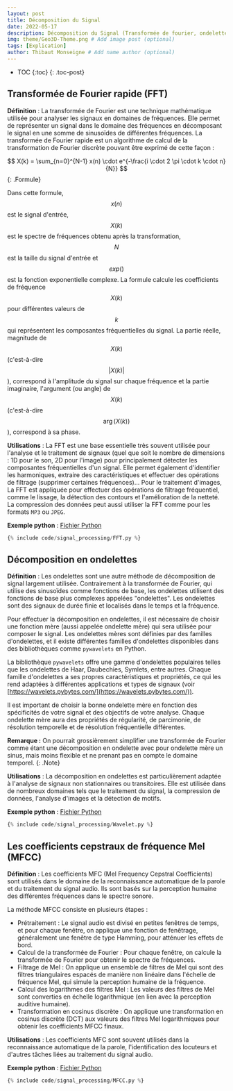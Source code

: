```yaml
---
layout: post
title: Décomposition du Signal
date: 2022-05-17
description: Décomposition du Signal (Transformée de fourier, ondelette, cepstre de fréquence mel)
img: theme/Geo3D-Theme.png # Add image post (optional)
tags: [Explication]
author: Thibaut Monseigne # Add name author (optional)
---
```


* TOC
{:toc}
{: .toc-post}

## Transformée de Fourier rapide (FFT)

**Définition** : La transformée de Fourier est une technique mathématique utilisée pour analyser les signaux en domaines de fréquences. Elle permet de représenter un signal dans le domaine des fréquences en décomposant le signal en une somme de sinusoïdes de différentes fréquences. La transformée de Fourier rapide est un algorithme de calcul de la transformation de Fourier discrète pouvant être exprimé de cette façon :

$$
X(k) = \sum_{n=0}^{N-1} x(n) \cdot e^{-\frac{i \cdot 2 \pi \cdot k \cdot n}{N}}
$${: .Formule}

Dans cette formule, $$x(n)$$ est le signal d'entrée, $$X(k)$$ est le spectre de fréquences obtenu après la transformation, $$N$$ est la taille du signal d'entrée et $$exp()$$ est la fonction exponentielle complexe. La formule calcule les coefficients de fréquence $$X(k)$$ pour différentes valeurs de $$k$$ qui représentent les composantes fréquentielles du signal. La partie réelle, magnitude de $$X(k)$$ (c'est-à-dire $$\lvert X(k)\rvert$$), correspond à l'amplitude du signal sur chaque fréquence et la partie imaginaire, l'argument (ou angle) de $$X(k)$$ (c'est-à-dire $$\arg(X(k))$$), correspond à sa phase.

**Utilisations** : La FFT est une base essentielle très souvent utilisée pour l'analyse et le traitement de signaux (quel que soit le nombre de dimensions : 1D pour le son, 2D pour l'image) pour principalement détecter les composantes fréquentielles d'un signal. Elle permet également d'identifier les harmoniques, extraire des caractéristiques et effectuer des opérations de filtrage (supprimer certaines fréquences)... Pour le traitement d'images, La FFT est appliquée pour effectuer des opérations de filtrage fréquentiel, comme le lissage, la détection des contours et l'amélioration de la netteté. La compression des données peut aussi utiliser la FFT comme pour les formats `MP3` ou `JPEG`.

**Exemple python** : [Fichier Python](../_includes/code/signal_processing/FFT.py)

```python
{% include code/signal_processing/FFT.py %}
```

## Décomposition en ondelettes

**Définition** : Les ondelettes sont une autre méthode de décomposition de signal largement utilisée. Contrairement à la transformée de Fourier, qui utilise des sinusoïdes comme fonctions de base, les ondelettes utilisent des fonctions de base plus complexes appelées "ondelettes". Les ondelettes sont des signaux de durée finie et localisés dans le temps et la fréquence.

Pour effectuer la décomposition en ondelettes, il est nécessaire de choisir une fonction mère (aussi appelée ondelette mère) qui sera utilisée pour composer le signal. Les ondelettes mères sont définies par des familles d'ondelettes, et il existe différentes familles d'ondelettes disponibles dans des bibliothèques comme `pywavelets` en Python.

La bibliothèque `pywavelets` offre une gamme d'ondelettes populaires telles que les ondelettes de Haar, Daubechies, Symlets, entre autres. Chaque famille d'ondelettes a ses propres caractéristiques et propriétés, ce qui les rend adaptées à différentes applications et types de signaux (voir [https://wavelets.pybytes.com/](https://wavelets.pybytes.com/)).

Il est important de choisir la bonne ondelette mère en fonction des spécificités de votre signal et des objectifs de votre analyse. Chaque ondelette mère aura des propriétés de régularité, de parcimonie, de résolution temporelle et de résolution fréquentielle différentes.

**Remarque :** On pourrait grossièrement simplifier une transformée de Fourier comme étant une décomposition en ondelette avec pour ondelette mère un sinus, mais moins flexible et ne prenant pas en compte le domaine temporel.
{: .Note}

**Utilisations** : La décomposition en ondelettes est particulièrement adaptée à l'analyse de signaux non stationnaires ou transitoires. Elle est utilisée dans de nombreux domaines tels que le traitement du signal, la compression de données, l'analyse d'images et la détection de motifs.

**Exemple python** : [Fichier Python](../_includes/code/signal_processing/Wavelet.py)

```python
{% include code/signal_processing/Wavelet.py %}
```

## Les coefficients cepstraux de fréquence Mel (MFCC)

**Définition** : Les coefficients MFC (Mel Frequency Cepstral Coefficients) sont utilisés dans le domaine de la reconnaissance automatique de la parole et du traitement du signal audio. Ils sont basés sur la perception humaine des différentes fréquences dans le spectre sonore.

La méthode MFCC consiste en plusieurs étapes :

* Prétraitement : Le signal audio est divisé en petites fenêtres de temps, et pour chaque fenêtre, on applique une fonction de fenêtrage, généralement une fenêtre de type Hamming, pour atténuer les effets de bord.
* Calcul de la transformée de Fourier : Pour chaque fenêtre, on calcule la transformée de Fourier pour obtenir le spectre de fréquences.
* Filtrage de Mel : On applique un ensemble de filtres de Mel qui sont des filtres triangulaires espacés de manière non linéaire dans l'échelle de fréquence Mel, qui simule la perception humaine de la fréquence.
* Calcul des logarithmes des filtres Mel : Les valeurs des filtres de Mel sont converties en échelle logarithmique (en lien avec la perception auditive humaine).
* Transformation en cosinus discrète : On applique une transformation en cosinus discrète (DCT) aux valeurs des filtres Mel logarithmiques pour obtenir les coefficients MFCC finaux.

**Utilisations** : Les coefficients MFC sont souvent utilisés dans la reconnaissance automatique de la parole, l'identification des locuteurs et d'autres tâches liées au traitement du signal audio.

**Exemple python** : [Fichier Python](../_includes/code/signal_processing/MFCC.py)

```python
{% include code/signal_processing/MFCC.py %}
```
